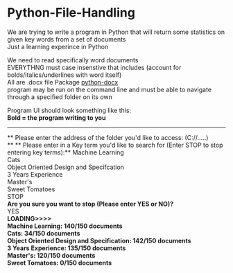 # Python-File-Handling
We are trying to write a program in Python that will return some statistics on given key words from a set of documents <br /> 
Just a learning experince in Python

We need to read specifically word documents <br /> 
EVERYTHNG must case insenstive that includes (account for bolds/italics/underlines with word itself) <br /> 
All are .docx file Package [python-docx](http://python-docx.readthedocs.io/en/latest/user/documents.html)  <br /> 
program may be run on the command line and must be able to navigate through a specified folder on its own <br /> 

Program UI should look something like this: <br />
**Bold = the program writing to you**
_________________________________________________________________________________________________________________________________________

** Please enter the address of the folder you'd like to access: (C://.....) <br />**
** Please enter in a Key term you'd like to search for (Enter STOP to stop entering key terms):** Machine Learning <br /> 
Cats <br /> 
Object Oriented Design and Specifcation <br /> 
3 Years Experience <br /> 
Master's <br /> 
Sweet Tomatoes <br /> 
STOP <br /> 
**Are you sure you want to stop (Please enter YES or NO)?** <br /> 
YES <br /> 
**LOADING>>>> <br /> 
Machine Learning: 140/150 documents <br /> 
Cats: 34/150 documents <br /> 
Object Oriented Design and Specification: 142/150 documents <br /> 
3 Years Experience: 135/150 documents <br /> 
Master's: 120/150 documents <br /> 
Sweet Tomatoes: 0/150 documents <br />** 

